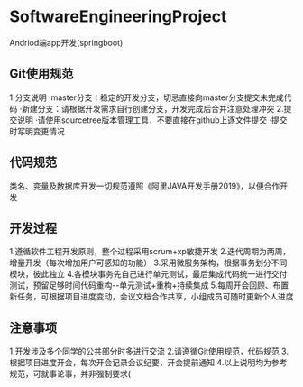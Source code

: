 # SoftwareEngineeringProject
Andriod端app开发(springboot)
## Git使用规范
1.分支说明
·master分支：稳定的开发分支，切忌直接向master分支提交未完成代码
·新建分支：请根据开发需求自行创建分支，开发完成后合并注意处理冲突
2.提交说明
·请使用sourcetree版本管理工具，不要直接在github上逐文件提交
·提交时写明变更情况
## 代码规范
类名、变量及数据库开发一切规范遵照《阿里JAVA开发手册2019》，以便合作开发
## 开发过程
1.遵循软件工程开发原则，整个过程采用scrum+xp敏捷开发
2.迭代周期为两周，增量开发（每次增加用户可感知的功能）
3.采用微服务架构，根据事务划分不同模块，彼此独立
4.各模块事务先自己进行单元测试，最后集成代码统一进行交付测试，预留足够时间代码重构--单元测试+重构+持续集成
5.每周开会回顾、布置新任务，可根据项目进度变动，会议文档合作共享，小组成员可随时更新个人进度
## 注意事项
1.开发涉及多个同学的公共部分时多进行交流
2.请遵循Git使用规范，代码规范
3.根据项目进度开会，每次开会记录会议纪要，开会提前通知
4.以上说明均为参考规范，可就事论事，并非强制要求(
